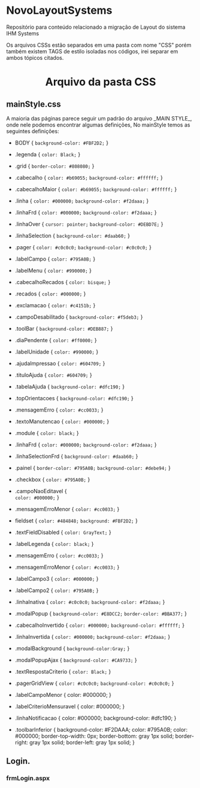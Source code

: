 # NovoLayoutSystems
Repositório para conteúdo relacionado a migração de Layout do sistema IHM Systems


Os arquivos CSSs estão separados em uma pasta com nome "CSS" porém também existem TAGS de estilo isoladas nos códigos, irei separar em ambos tópicos citados. 
<h1 align="center">Arquivo da pasta CSS</h2>
<h2>mainStyle.css</h2>
A maioria das páginas parece seguir um padrão do arquivo _MAIN STYLE_, onde nele podemos encontrar algumas definições, 
No mainStyle temos as seguintes definições:

- BODY
{
	`background-color: #FBF2D2;`
}
- .legenda
{
	`color: Black;`
}
- .grid
{
	`border-color: #808080;`
}
- .cabecalho
{
	`color: #b69055;`
	`background-color: #ffffff;`
}
- .cabecalhoMaior
{
	`color: #b69055;`
	`background-color: #ffffff;`
}
- .linha
{
	`color: #000000;`
	`background-color: #f2daaa;`
}
- .linhaFrd
{
	`color: #000000;`
  `background-color: #f2daaa;`
}
- .linhaOver
{
	`cursor: pointer;`
	`background-color: #DEBD7E;`
}
- .linhaSelection
{
	`background-color: #daab60;`
}
- .pager
{
	`color: #c0c0c0;`
	`background-color: #c0c0c0;`
}
- .labelCampo
{
	`color: #795A0B;`
}
- .labelMenu
{
	`color: #990000;`
}

- .cabecalhoRecados
{
	`color: bisque;`
}

- .recados
{
	`color: #000000;`
}

- .exclamacao
{
	`color: #c4151b;`
}

- .campoDesabilitado
{
	`background-color: #f5deb3;`
}
- .toolBar
{
	`background-color: #DEB887;`
}

- .diaPendente
{
	`color: #ff0000;`
}

- .labelUnidade
{
	`color: #990000;`
}

- .ajudaImpressao
{
	`color: #604709;`
}

- .tituloAjuda
{
	`color: #604709;`
}

- .tabelaAjuda
{
    `background-color: #dfc190;`
}

- .topOrientacoes
{
    `background-color: #dfc190;`
}

- .mensagemErro
{
	`color: #cc0033;`
}

- .textoManutencao
{
	`color: #000000;`
}

- .module
{
	`color: black;`
}

- .linhaFrd
{
	`color: #000000;`
	`background-color: #f2daaa;`
}

- .linhaSelectionFrd
{
	`background-color: #daab60;`
}

- .painel
{
	`border-color: #795A0B;`
	`background-color: #debe94;`
}

- .checkbox
{
	`color: #795A0B;`
}

- .campoNaoEditavel
{	
	`color: #000000;`
}

- .mensagemErroMenor
{
	`color: #cc0033;`
}

- fieldset
{
	`color: #484848;`
	`background: #FBF2D2;`
}

- .textFieldDisabled
{
	`color: GrayText;`
}

- .labelLegenda
{
	`color: black;`
}

- .mensagemErro
{
	`color: #cc0033;`
}

- .mensagemErroMenor
{
	`color: #cc0033;`
}

- .labelCampo3
{
	`color: #000000;`
}

- .labelCampo2
{
	`color: #795A0B;`
}

- .linhaInativa
{
	`color: #c0c0c0;`
	`background-color: #f2daaa;`
}

- .modalPopup
{
	`background-color: #E8DCC2;`
	`border-color: #BBA377;`
}

- .cabecalhoInvertido
{
	`color: #000000;`
	`background-color: #ffffff;`
}

- .linhaInvertida
{
	`color: #000000;`
	`background-color: #f2daaa;`
}

- .modalBackground 
{
	`background-color:Gray;`
}

- .modalPopupAjax
{
	`background-color: #CA9733;`
}

- .textRespostaCriterio
{
	`color: Black;`
}

- .pagerGridView
{
	`color: #c0c0c0;`
	`background-color: #c0c0c0;`
}

- .labelCampoMenor
{
	color: #000000;
}

- .labelCriterioMensuravel
{
	color: #000000;
}

- .linhaNotificacao
{
	color: #000000;
	background-color: #dfc190;
}

- .toolbarInferior
{
	background-color: #F2DAAA;
	color: #795A0B;
	color: #000000;
	border-top-width: 0px;
	border-bottom: gray 1px solid;
	border-right: gray 1px solid;
	border-left: gray 1px solid;
}













<h2> Login. </h2>

<h3>frmLogin.aspx</h3>

